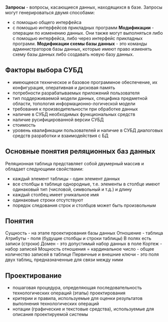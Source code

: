 **Запросы** - вопросы, касающиеся данных, находящихся в базе. Запросы могут генерироваться двумя способами:
- с помощью общего интерфейса
- с помощью интерфейсов прикладных программ
**Модификации** - операции по изменению данных. Они также могут выполняться либо с помощью интерфейса, либо через интерфейс прикладных программ.
**Модификации схемы базы данных** - это команды администраторов базы данных, которые имеют право изменять схему базы данных либо создавать новую базу данных.
## Факторы выбора СУБД
- имеющееся техническое и базовое программное обеспечение, их конфигурация, оперативная и дисковая память
- потребности разрабатываемых приложений пользователя
- тип поддерживаемой модели данных, специфика предметной области, топология информационно-логической модели
- требования к производительности при обработке данных
- наличие в СУБД необходимых функциональных средств
- наличие русифицированной версии СУБД
- стоимость
- уровень квалификации пользователей и наличие в СУБД диалоговых средств разработки и взаимодействия с БД
## Основные понятия реляционных баз данных
Реляционная таблица представляет собой двумерный массив и обладает следующими свойствами:
- каждый элемент таблицы - один элемент данных
- все столбцы в таблице однородные, т.е. элементы в столбце имеют одинаковый тип (числовой, символьный и т.д.) и длину
- каждый столбец имеет уникальное имя
- одинаковые строки отсутствуют
- порядок следования строк и столбцов может быть произвольным
## Понятия 
Сущность - на этапе проектирования базы данных
Отношение - таблица
Атрибуты - поля (будущие столбцы и строки таблицы)
В полях есть записи (строки)
Домен - это допустимый набор данных в поле
Кортеж - набор записей
Мощность отношения = кардинальное число - общее количество записей в таблице
Первичные и внешние ключи - это поля двух таблиц, предназначенные для связи между ними

## Проектирование
- пошаговая процедура, определяющая последовательность технологических операций (этапы) проектирования
- критерии и правила, используемые для оценки результатов выполнения технологических операций
- нотации (графические и текстовые средства), используемые для описания проектируемой системы
